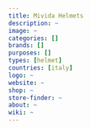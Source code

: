 ```yaml
---
title: Mivida Helmets
description: ~
image: ~
categories: []
brands: []
purposes: []
types: [helmet]
countries: [italy]
logo: ~
website: ~
shop: ~
store-finder: ~
about: ~
wiki: ~
---
```

